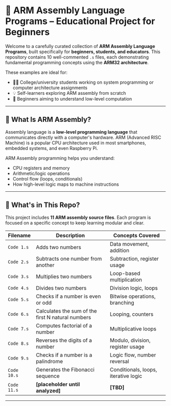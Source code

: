 # 🔧 ARM Assembly Language Programs – Educational Project for Beginners

Welcome to a carefully curated collection of **ARM Assembly Language Programs**, built specifically for **beginners, students, and educators**. This repository contains 10 well-commented `.s` files, each demonstrating fundamental programming concepts using the **ARM32 architecture**.

These examples are ideal for:

- 👨‍🎓 College/university students working on system programming or computer architecture assignments  
- 💡 Self-learners exploring ARM assembly from scratch  
- 🧠 Beginners aiming to understand low-level computation

---

## 📘 What Is ARM Assembly?

Assembly language is a **low-level programming language** that communicates directly with a computer's hardware. ARM (Advanced RISC Machine) is a popular CPU architecture used in most smartphones, embedded systems, and even Raspberry Pi.

ARM Assembly programming helps you understand:

- CPU registers and memory
- Arithmetic/logic operations
- Control flow (loops, conditionals)
- How high-level logic maps to machine instructions

---

## 📂 What's in This Repo?

This project includes **11 ARM assembly source files**. Each program is focused on a specific concept to keep learning modular and clear.

| Filename     | Description | Concepts Covered |
|--------------|-------------|------------------|
| `Code 1.s`   | Adds two numbers | Data movement, addition |
| `Code 2.s`   | Subtracts one number from another | Subtraction, register usage |
| `Code 3.s`   | Multiplies two numbers | Loop-based multiplication |
| `Code 4.s`   | Divides two numbers | Division logic, loops |
| `Code 5.s`   | Checks if a number is even or odd | Bitwise operations, branching |
| `Code 6.s`   | Calculates the sum of the first N natural numbers | Looping, counters |
| `Code 7.s`   | Computes factorial of a number | Multiplicative loops |
| `Code 8.s`   | Reverses the digits of a number | Modulo, division, register usage |
| `Code 9.s`   | Checks if a number is a palindrome | Logic flow, number reversal |
| `Code 10.s`  | Generates the Fibonacci sequence | Conditionals, loops, iterative logic |
| `Code 11.s`  | **[placeholder until analyzed]** | **[TBD]** |

---

